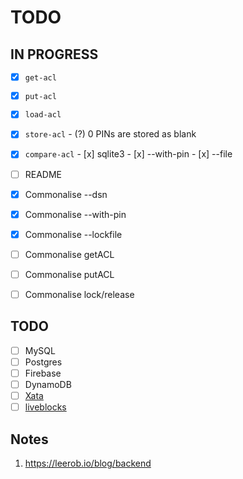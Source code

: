 # TODO

## IN PROGRESS

- [x] `get-acl`
- [x] `put-acl`
- [x] `load-acl`
- [x] `store-acl`
      - (?) 0 PINs are stored as blank

- [x] `compare-acl`
      - [x] sqlite3
      - [x] --with-pin
      - [x] --file

- [ ] README
- [x] Commonalise --dsn
- [x] Commonalise --with-pin
- [x] Commonalise --lockfile
- [ ] Commonalise getACL
- [ ] Commonalise putACL
- [ ] Commonalise lock/release


## TODO

- [ ] MySQL
- [ ] Postgres
- [ ] Firebase
- [ ] DynamoDB
- [ ] [Xata](https://xata.io)
- [ ] [liveblocks](https://liveblocks.io)

## Notes

1. https://leerob.io/blog/backend